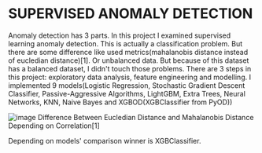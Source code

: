 # SUPERVISED ANOMALY DETECTION

Anomaly detection has 3 parts. In this project I examined supervised learning anomaly detection. This is actually a classification problem. But there are some difference like used metrics(mahalanobis distance instead of eucledian distance)[1]. Or unbalanced data. But because of this dataset has a balanced dataset, I didn't touch those problems. There are 3 steps in this project: exploratory data analysis, feature engineering and modelling. I implemented 9 models(Logistic Regression, Stochastic Gradient Descent Classifier, Passive-Aggressive Algorithms, LightGBM, Extra Trees, Neural Networks, KNN, Naive Bayes and XGBOD(XGBClassifier from PyOD))

![image](https://user-images.githubusercontent.com/42489236/153754116-36893572-3cfe-4f38-950b-921c9d640e32.png)
Difference Between Eucledian Distance and Mahalanobis Distance Depending on Correlation[1]

Depending on models' comparison winner is XGBClassifier.

